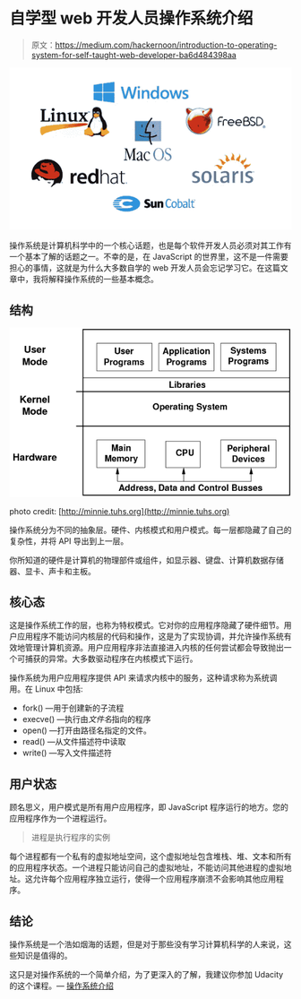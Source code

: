 # 自学型 web 开发人员操作系统介绍

> 原文：<https://medium.com/hackernoon/introduction-to-operating-system-for-self-taught-web-developer-ba6d484398aa>

![](img/bc7852d0b1dc2001533fbc9f5881ef06.png)

操作系统是计算机科学中的一个核心话题，也是每个软件开发人员必须对其工作有一个基本了解的话题之一。不幸的是，在 JavaScript 的世界里，这不是一件需要担心的事情，这就是为什么大多数自学的 web 开发人员会忘记学习它。在这篇文章中，我将解释操作系统的一些基本概念。

## 结构

![](img/c6246ed0498e9c1594bed00ebf0996ff.png)

photo credit: [http://minnie.tuhs.org](http://minnie.tuhs.org)

操作系统分为不同的抽象层。硬件、内核模式和用户模式。每一层都隐藏了自己的复杂性，并将 API 导出到上一层。

你所知道的硬件是计算机的物理部件或组件，如显示器、键盘、计算机数据存储器、显卡、声卡和主板。

## 核心态

这是操作系统工作的层，也称为特权模式。它对你的应用程序隐藏了硬件细节。用户应用程序不能访问内核层的代码和操作，这是为了实现协调，并允许操作系统有效地管理计算机资源。用户应用程序非法直接进入内核的任何尝试都会导致抛出一个可捕获的异常。大多数驱动程序在内核模式下运行。

操作系统为用户应用程序提供 API 来请求内核中的服务，这种请求称为系统调用。在 Linux 中包括:

*   fork() —用于创建新的子流程
*   execve() —执行由*文件名*指向的程序
*   open() —打开由路径名指定的文件。
*   read() —从文件描述符中读取
*   write() —写入文件描述符

## 用户状态

顾名思义，用户模式是所有用户应用程序，即 JavaScript 程序运行的地方。您的应用程序作为一个进程运行。

> 进程是执行程序的实例

每个进程都有一个私有的虚拟地址空间，这个虚拟地址包含堆栈、堆、文本和所有的应用程序状态。一个进程只能访问自己的虚拟地址，不能访问其他进程的虚拟地址。这允许每个应用程序独立运行，使得一个应用程序崩溃不会影响其他应用程序。

## 结论

操作系统是一个浩如烟海的话题，但是对于那些没有学习计算机科学的人来说，这些知识是值得的。

这只是对操作系统的一个简单介绍，为了更深入的了解，我建议你参加 Udacity 的这个课程。— [操作系统介绍](https://www.udacity.com/course/introduction-to-operating-systems--ud923)